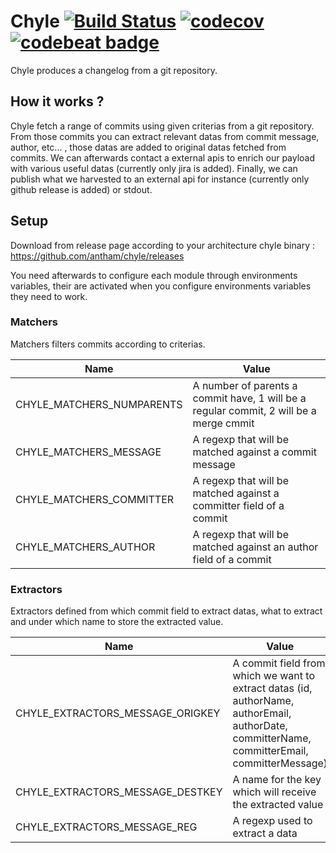 Chyle [![Build Status](https://travis-ci.org/antham/chyle.svg?branch=master)](https://travis-ci.org/antham/chyle) [![codecov](https://codecov.io/gh/antham/chyle/branch/master/graph/badge.svg)](https://codecov.io/gh/antham/chyle) [![codebeat badge](https://codebeat.co/badges/1fd5d776-6145-4a3f-9705-731d14e7283e)](https://codebeat.co/projects/github-com-antham-chyle)
=====

Chyle produces a changelog from a git repository.


## How it works ?

Chyle fetch a range of commits using given criterias from a git repository. From those commits you can extract relevant datas from commit message, author, etc... , those datas are added to original datas fetched from commits. We can afterwards contact a external apis to enrich our payload with various useful datas (currently only jira is added). Finally, we can publish what we harvested to an external api for instance (currently only github release is added) or stdout.

## Setup

Download from release page according to your architecture chyle binary : https://github.com/antham/chyle/releases

You need afterwards to configure each module through environments variables, their are activated when you configure environments variables they need to work.

### Matchers

Matchers filters commits according to criterias.

Name | Value
------------ | -------------
CHYLE_MATCHERS_NUMPARENTS | A number of parents a commit have, 1 will be a regular commit, 2 will be a merge cmmit
CHYLE_MATCHERS_MESSAGE | A regexp that will be matched against a commit message
CHYLE_MATCHERS_COMMITTER | A regexp that will be matched against a committer field of a commit
CHYLE_MATCHERS_AUTHOR | A regexp that will be matched against an author field of a commit

### Extractors

Extractors defined from which commit field to extract datas, what to extract and under which name to store the extracted value.

Name | Value
------------ | -------------
CHYLE_EXTRACTORS_MESSAGE_ORIGKEY | A commit field from which we want to extract datas (id, authorName, authorEmail, authorDate, committerName, committerEmail, committerMessage)
CHYLE_EXTRACTORS_MESSAGE_DESTKEY | A name for the key which will receive the extracted value
CHYLE_EXTRACTORS_MESSAGE_REG | A regexp used to extract a data
